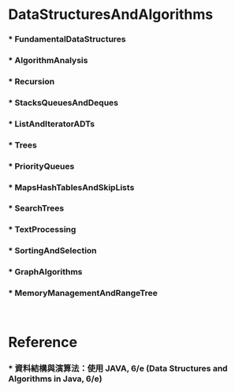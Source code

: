 DataStructuresAndAlgorithms
=====
### * FundamentalDataStructures
### * AlgorithmAnalysis
### * Recursion
### * StacksQueuesAndDeques
### * ListAndIteratorADTs
### * Trees
### * PriorityQueues
### * MapsHashTablesAndSkipLists
### * SearchTrees
### * TextProcessing
### * SortingAndSelection
### * GraphAlgorithms
### * MemoryManagementAndRangeTree
<br />

Reference
=====
### * 資料結構與演算法：使用 JAVA, 6/e (Data Structures and Algorithms in Java, 6/e)
